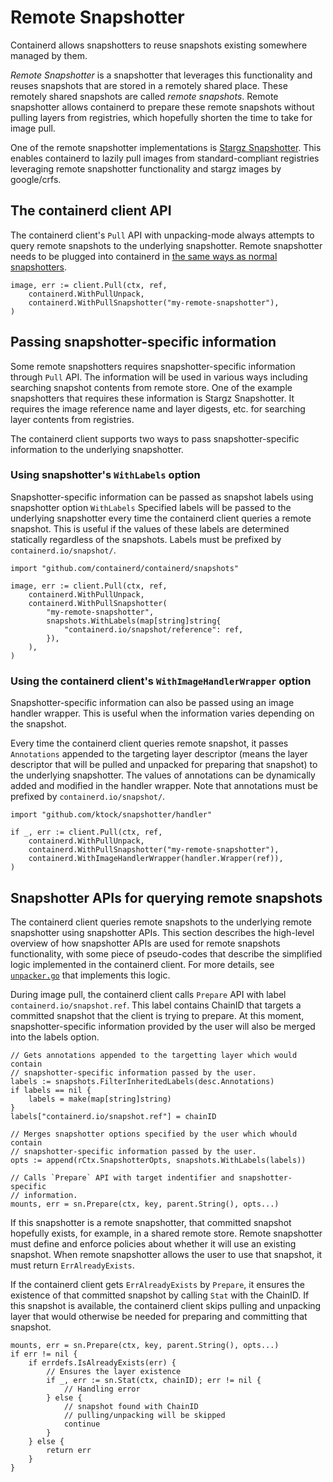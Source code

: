 # Remote Snapshotter

Containerd allows snapshotters to reuse snapshots existing somewhere managed by them.

_Remote Snapshotter_ is a snapshotter that leverages this functionality and reuses snapshots that are stored in a remotely shared place.
These remotely shared snapshots are called _remote snapshots_.
Remote snapshotter allows containerd to prepare these remote snapshots without pulling layers from registries, which hopefully shorten the time to take for image pull.

One of the remote snapshotter implementations is [Stargz Snapshotter](https://github.com/containerd/stargz-snapshotter).
This enables containerd to lazily pull images from standard-compliant registries leveraging remote snapshotter functionality and stargz images by google/crfs.

## The containerd client API

The containerd client's `Pull` API with unpacking-mode always attempts to query remote snapshots to the underlying snapshotter.
Remote snapshotter needs to be plugged into containerd in [the same ways as normal snapshotters](/PLUGINS.md).

```
image, err := client.Pull(ctx, ref,
	containerd.WithPullUnpack,
	containerd.WithPullSnapshotter("my-remote-snapshotter"),
)
```

## Passing snapshotter-specific information

Some remote snapshotters requires snapshotter-specific information through `Pull` API.
The information will be used in various ways including searching snapshot contents from remote store.
One of the example snapshotters that requires these information is Stargz Snapshotter.
It requires the image reference name and layer digests, etc. for searching layer contents from registries.

The containerd client supports two ways to pass snapshotter-specific information to the underlying snapshotter.

### Using snapshotter's `WithLabels` option

Snapshotter-specific information can be passed as snapshot labels using snapshotter option `WithLabels`
Specified labels will be passed to the underlying snapshotter every time the containerd client queries a remote snapshot.
This is useful if the values of these labels are determined statically regardless of the snapshots.
Labels must be prefixed by `containerd.io/snapshot/`.

```
import "github.com/containerd/containerd/snapshots"

image, err := client.Pull(ctx, ref,
	containerd.WithPullUnpack,
	containerd.WithPullSnapshotter(
		"my-remote-snapshotter",
		snapshots.WithLabels(map[string]string{
			"containerd.io/snapshot/reference": ref,
		}),
	),
)
```

### Using the containerd client's `WithImageHandlerWrapper` option

Snapshotter-specific information can also be passed using an image handler wrapper.
This is useful when the information varies depending on the snapshot.

Every time the containerd client queries remote snapshot, it passes `Annotations` appended to the targeting layer descriptor (means the layer descriptor that will be pulled and unpacked for preparing that snapshot) to the underlying snapshotter.
The values of annotations can be dynamically added and modified in the handler wrapper.
Note that annotations must be prefixed by `containerd.io/snapshot/`.

```
import "github.com/ktock/snapshotter/handler"

if _, err := client.Pull(ctx, ref,
	containerd.WithPullUnpack,
	containerd.WithPullSnapshotter("my-remote-snapshotter"),
	containerd.WithImageHandlerWrapper(handler.Wrapper(ref)),
)
```

## Snapshotter APIs for querying remote snapshots

The containerd client queries remote snapshots to the underlying remote snapshotter using snapshotter APIs.
This section describes the high-level overview of how snapshotter APIs are used for remote snapshots functionality, with some piece of pseudo-codes that describe the simplified logic implemented in the containerd client.
For more details, see [`unpacker.go`](/unpacker.go) that implements this logic.

During image pull, the containerd client calls `Prepare` API with label `containerd.io/snapshot.ref`.
This label contains ChainID that targets a committed snapshot that the client is trying to prepare.
At this moment, snapshotter-specific information provided by the user will also be merged into the labels option.

```golang
// Gets annotations appended to the targetting layer which would contain
// snapshotter-specific information passed by the user.
labels := snapshots.FilterInheritedLabels(desc.Annotations)
if labels == nil {
	labels = make(map[string]string)
}
labels["containerd.io/snapshot.ref"] = chainID

// Merges snapshotter options specified by the user which whould contain
// snapshotter-specific information passed by the user.
opts := append(rCtx.SnapshotterOpts, snapshots.WithLabels(labels))

// Calls `Prepare` API with target indentifier and snapshotter-specific
// information.
mounts, err = sn.Prepare(ctx, key, parent.String(), opts...)
```

If this snapshotter is a remote snapshotter, that committed snapshot hopefully exists, for example, in a shared remote store.
Remote snapshotter must define and enforce policies about whether it will use an existing snapshot.
When remote snapshotter allows the user to use that snapshot, it must return `ErrAlreadyExists`.

If the containerd client gets `ErrAlreadyExists` by `Prepare`, it ensures the existence of that committed snapshot by calling `Stat` with the ChainID.
If this snapshot is available, the containerd client skips pulling and unpacking layer that would otherwise be needed for preparing and committing that snapshot.

```golang
mounts, err = sn.Prepare(ctx, key, parent.String(), opts...)
if err != nil {
	if errdefs.IsAlreadyExists(err) {
		// Ensures the layer existence
		if _, err := sn.Stat(ctx, chainID); err != nil {
			// Handling error
		} else {
			// snapshot found with ChainID
			// pulling/unpacking will be skipped
			continue
		}
	} else {
		return err
	}
}
```
